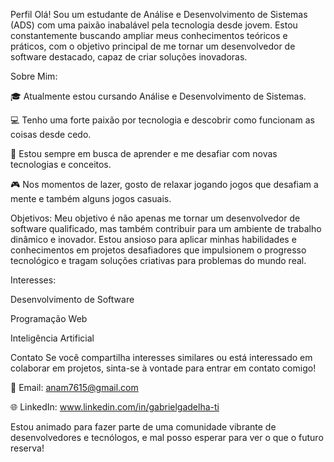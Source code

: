 Perfil
Olá! Sou um estudante de Análise e Desenvolvimento de Sistemas (ADS) com uma paixão inabalável pela tecnologia desde jovem. Estou constantemente buscando ampliar meus conhecimentos teóricos e práticos,
com o objetivo principal de me tornar um desenvolvedor de software destacado, capaz de criar soluções inovadoras.

Sobre Mim:

🎓 Atualmente estou cursando Análise e Desenvolvimento de Sistemas.

💻 Tenho uma forte paixão por tecnologia e descobrir como funcionam as coisas desde cedo.

🚀 Estou sempre em busca de aprender e me desafiar com novas tecnologias e conceitos.

🎮 Nos momentos de lazer, gosto de relaxar jogando jogos que desafiam a mente e também alguns jogos casuais.

Objetivos:
Meu objetivo é não apenas me tornar um desenvolvedor de software qualificado, mas também contribuir para um ambiente de trabalho dinâmico e inovador. 
Estou ansioso para aplicar minhas habilidades e conhecimentos em projetos desafiadores que impulsionem o progresso tecnológico e tragam soluções criativas para problemas do mundo real.

Interesses:

Desenvolvimento de Software

Programação Web

Inteligência Artificial


Contato
Se você compartilha interesses similares ou está interessado em colaborar em projetos, sinta-se à vontade para entrar em contato comigo!

📧 Email: anam7615@gmail.com

🌐 LinkedIn: www.linkedin.com/in/gabrielgadelha-ti

Estou animado para fazer parte de uma comunidade vibrante de desenvolvedores e tecnólogos, e mal posso esperar para ver o que o futuro reserva!






